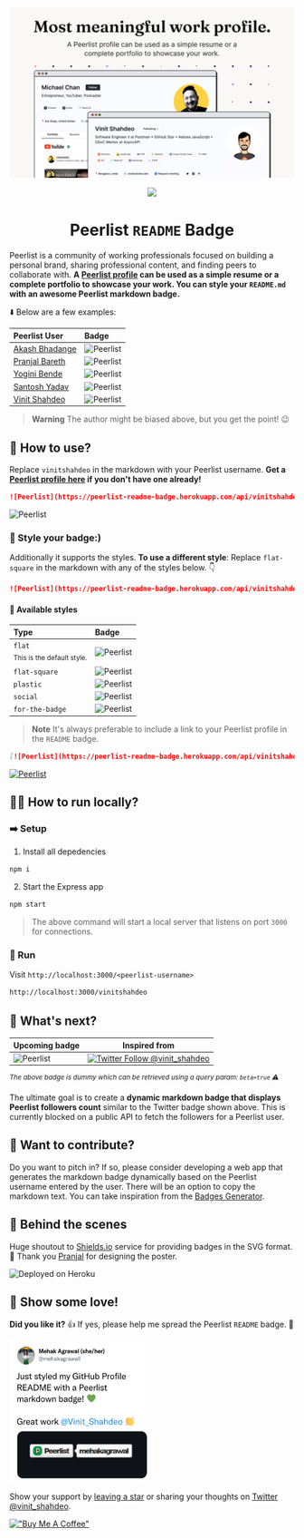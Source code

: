 ![](./public/images/peerlist-cover.jpg)

<div align="center">
  <a href="https://peerlist.io/vinitshahdeo">
    <img src="https://peerlist-readme-badge.herokuapp.com/api"/>
  </a>
</div>

<h1 align="center">Peerlist <code>README</code> Badge</h1>

Peerlist is a community of working professionals focused on building a personal brand, sharing professional content, and finding peers to collaborate with. **A [Peerlist profile](https://peerlist.io/vinitshahdeo) can be used as a simple resume or a complete portfolio to showcase your work. You can style your `README.md` with an awesome Peerlist markdown badge.**

:arrow_down: Below are a few examples:

| Peerlist User  | Badge  |
|:---|:---|
| [Akash Bhadange](https://peerlist.io/designerdada) | ![Peerlist](https://peerlist-readme-badge.herokuapp.com/api/designerdada) |
| [Pranjal Bareth](https://peerlist.io/pranjalbareth) | ![Peerlist](https://peerlist-readme-badge.herokuapp.com/api/pranjalbareth) |
| [Yogini Bende](https://peerlist.io/yogini)  | ![Peerlist](https://peerlist-readme-badge.herokuapp.com/api/yogini) |
| [Santosh Yadav](https://peerlist.io/santoshyadavdev) | ![Peerlist](https://peerlist-readme-badge.herokuapp.com/api/santoshyadavdev) |
| [Vinit Shahdeo](https://peerlist.io/vinitshahdeo) | ![Peerlist](https://peerlist-readme-badge.herokuapp.com/api/vinitshahdeo)  |

> **Warning** The author might be biased above, but you get the point! 😉

## :handshake: How to use?

Replace `vinitshahdeo` in the markdown with your Peerlist username. **Get a [Peerlist profile here](https://peerlist.io/) if you don't have one already!**

```md
![Peerlist](https://peerlist-readme-badge.herokuapp.com/api/vinitshahdeo)
```
![Peerlist](https://peerlist-readme-badge.herokuapp.com/api/vinitshahdeo)

### :art: Style your badge:)

Additionally it supports the styles. **To use a different style**: Replace `flat-square` in the markdown with any of the styles below. :point_down:

```md
![Peerlist](https://peerlist-readme-badge.herokuapp.com/api/vinitshahdeo?style=flat-square)
```

#### :traffic_light: Available styles

| Type  | Badge  |
|:---|:---|
| `flat` <br> <sub>This is the default style.<sub>  | ![Peerlist](https://peerlist-readme-badge.herokuapp.com/api/vinitshahdeo) |
| `flat-square`  | ![Peerlist](https://peerlist-readme-badge.herokuapp.com/api/vinitshahdeo?style=flat-square)  |
| `plastic`  | ![Peerlist](https://peerlist-readme-badge.herokuapp.com/api/vinitshahdeo?style=plastic)  |
| `social`  | ![Peerlist](https://peerlist-readme-badge.herokuapp.com/api/vinitshahdeo?style=social)  |
| `for-the-badge`  | ![Peerlist](https://peerlist-readme-badge.herokuapp.com/api/vinitshahdeo?style=for-the-badge)  |

> **Note** It's always preferable to include a link to your Peerlist profile in the `README` badge.

```md
[![Peerlist](https://peerlist-readme-badge.herokuapp.com/api/vinitshahdeo)](https://peerlist.io/vinitshahdeo)
````
[![Peerlist](https://peerlist-readme-badge.herokuapp.com/api/vinitshahdeo)](https://peerlist.io/vinitshahdeo)

## :running_man: How to run locally?

### :arrow_right: Setup

1. Install all depedencies
```bash
npm i
```
2. Start the Express app
```bash
npm start
```

> The above command will start a local server that listens on port `3000` for connections.

### :arrows_counterclockwise: Run

Visit `http://localhost:3000/<peerlist-username>`

```bash
http://localhost:3000/vinitshahdeo
```

## :dart: What's next?

| Upcoming badge  | Inspired from  |
|---|---|
| ![Peerlist](https://peerlist-readme-badge.herokuapp.com/api?beta=true) | [![Twitter Follow @vinit_shahdeo](https://img.shields.io/twitter/follow/vinit_shahdeo?style=social)](https://twitter.com/Vinit_Shahdeo) |

*<sup>The above badge is dummy which can be retrieved using a query param: `beta=true` ⚠️</sup>* 

The ultimate goal is to create a **dynamic markdown badge that displays Peerlist followers count** similar to the Twitter badge shown above. This is currently blocked on a public API to fetch the followers for a Peerlist user.

## :rocket: Want to contribute?

Do you want to pitch in? If so, please consider developing a web app that generates the markdown badge dynamically based on the Peerlist username entered by the user. There will be an option to copy the markdown text. You can take inspiration from the [Badges Generator](https://badgesgenerator.com/).

## :construction: Behind the scenes

Huge shoutout to [Shields.io](https://shields.io/) service for providing badges in the SVG format. :bow: Thank you [Pranjal](https://peerlist.io/pranjalbareth) for designing the poster.

![Deployed on Heroku](https://img.shields.io/badge/Deployed%20on%20Heroku-430098?style=flat&logo=heroku&logoColor=white)

## :hugs: Show some love!

**Did you like it?** :+1: If yes, please help me spread the Peerlist `README` badge. :green_heart: <br>

<img src="./public/images/tweet.png" width="250px" height="250px" />

Show your support by [leaving a star](https://github.com/vinitshahdeo/peerlist-readme-badge/stargazers) or sharing your thoughts on [Twitter @vinit_shahdeo](https://twitter.com/Vinit_Shahdeo).

[!["Buy Me A Coffee"](https://www.buymeacoffee.com/assets/img/custom_images/orange_img.png)](https://www.buymeacoffee.com/vinitshahdeo)
